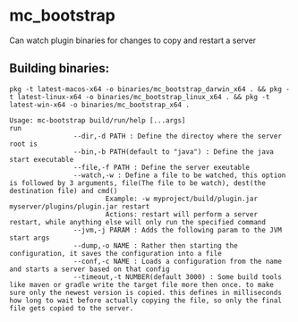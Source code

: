 # mc_bootstrap
Can watch plugin binaries for changes to copy and restart a server

## Building binaries:
`pkg -t latest-macos-x64 -o binaries/mc_bootstrap_darwin_x64 . && pkg -t latest-linux-x64 -o binaries/mc_bootstrap_linux_x64 . && pkg -t latest-win-x64 -o binaries/mc_bootstrap_x64 .`

```
Usage: mc-bootstrap build/run/help [...args]
run
                --dir,-d PATH : Define the directoy where the server root is
                --bin,-b PATH(default to "java") : Define the java start executable
                --file,-f PATH : Define the server exeutable
                --watch,-w : Define a file to be watched, this option is followed by 3 arguments, file(The file to be watch), dest(the destination file) and cmd()
                        Example: -w myproject/build/plugin.jar myserver/plugins/plugin.jar restart
                        Actions: restart will perform a server restart, while anything else will only run the specified command
                --jvm,-j PARAM : Adds the following param to the JVM start args
                --dump,-o NAME : Rather then starting the configuration, it saves the configuration into a file
                --conf,-c NAME : Loads a configuration from the name and starts a server based on that config
                --timeout,-t NUMBER(default 3000) : Some build tools like maven or gradle write the target file more then once. to make sure only the newest version is copied. this defines in milliseconds how long to wait before actually copying the file, so only the final file gets copied to the server.

```